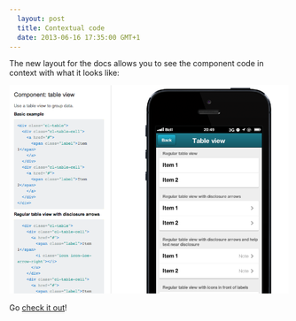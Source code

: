 ```yaml
---
  layout: post
  title: Contextual code
  date: 2013-06-16 17:35:00 GMT+1
---
```


The new layout for the docs allows you to see the component code in context with what it looks like:

<p><img src="/images/blog/contextual-code.png" alt="Contextual code"></p>

Go <a href="/demos">check it out</a>!